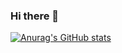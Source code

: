 ### Hi there 👋

[![Anurag's GitHub stats](https://github-readme-stats.vercel.app/api?username=loepimentl)](https://github.com/leopimentl/github-readme-stats)

